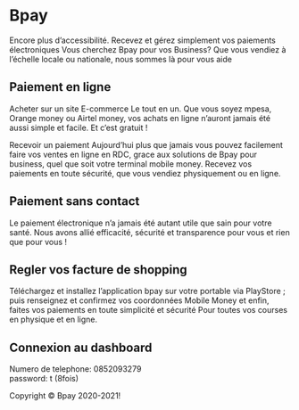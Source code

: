 # Bpay

Encore plus d’accessibilité. Recevez et gérez simplement vos paiements électroniques
Vous cherchez Bpay pour vos Business? Que vous vendiez à l’échelle locale ou nationale, nous sommes là pour vous aide

## Paiement en ligne
Acheter sur un site E-commerce
Le tout en un. Que vous soyez mpesa, Orange money ou Airtel money, vos achats en ligne n’auront jamais été aussi simple et facile. Et c’est gratuit !

Recevoir un paiement
Aujourd’hui plus que jamais vous pouvez facilement faire vos ventes en ligne en RDC, grace aux solutions de Bpay pour business, quel que soit votre terminal mobile money. Recevez vos paiements en toute sécurité, que vous vendiez physiquement ou en ligne. 

## Paiement sans contact
Le paiement électronique n’a jamais été autant utile que sain pour votre santé. Nous avons allié efficacité, sécurité et transparence pour vous et rien que pour vous !

## Regler vos facture de shopping
Téléchargez et installez l’application bpay sur votre portable via PlayStore ; puis renseignez et confirmez vos coordonnées Mobile Money et enfin, faites vos paiements en toute simplicité et sécurité Pour toutes vos courses en physique et en ligne.

## Connexion au dashboard

Numero de telephone: 0852093279 <br/>
password: t (8fois)<br/>



Copyright © Bpay  2020-2021!<br/>
